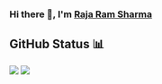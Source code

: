 ### Hi there 👋, I'm <a href="https://www.linkedin.com/in/arbitcode">Raja Ram Sharma</a>

## GitHub Status :bar_chart: 
<p >
<img src="https://github-readme-stats.vercel.app/api?username=ArbitCode&show_icons=true&hide_border=true"/>
<img src="https://github-readme-stats.anuraghazra1.vercel.app/api/top-langs/?username=ArbitCode&layout=compact&theme=dark"/><br>
</p>


<!--
**ArbitCode/ArbitCode** is a ✨ _special_ ✨ repository because its `README.md` (this file) appears on your GitHub profile.



Here are some ideas to get you started:

- 🔭 I’m currently working on ...
- 🌱 I’m currently learning ...
- 👯 I’m looking to collaborate on ...
- 🤔 I’m looking for help with ...
- 💬 Ask me about ...
- 📫 How to reach me: ...
- 😄 Pronouns: ...
- ⚡ Fun fact: ...
-->
